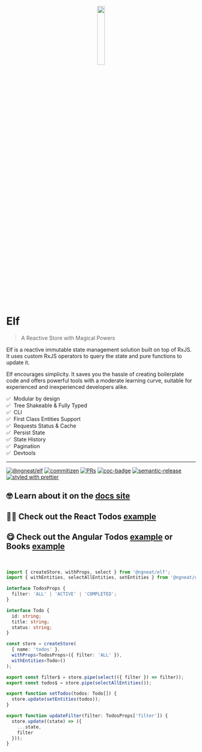 <p align="center">
 <img width="20%" height="20%" src="elf.png">
</p>

# Elf

> A Reactive Store with Magical Powers

Elf is a reactive immutable state management solution built on top of RxJS. It uses custom RxJS operators to query the state and pure functions to update it.

Elf encourages simplicity. It saves you the hassle of creating boilerplate code and offers powerful tools with a moderate learning curve, suitable for experienced and inexperienced developers alike.

✅ &nbsp;Modular by design  
✅ &nbsp;Tree Shakeable & Fully Typed  
✅ &nbsp;CLI  
✅ &nbsp;First Class Entities Support  
✅ &nbsp;Requests Status & Cache  
✅ &nbsp;Persist State  
✅ &nbsp;State History  
✅ &nbsp;Pagination  
✅ &nbsp;Devtools

<hr />

<p align="center">

[![@ngneat/elf](https://github.com/ngneat/elf/actions/workflows/ci.yml/badge.svg)](https://github.com/ngneat/elf/actions/workflows/ci.yml)
[![commitizen](https://img.shields.io/badge/commitizen-friendly-brightgreen.svg?style=flat-square)]()
[![PRs](https://img.shields.io/badge/PRs-welcome-brightgreen.svg?style=flat-square)]()
[![coc-badge](https://img.shields.io/badge/codeof-conduct-ff69b4.svg?style=flat-square)]()
[![semantic-release](https://img.shields.io/badge/%20%20%F0%9F%93%A6%F0%9F%9A%80-semantic--release-e5079.svg?style=flat-square)](https://github.com/semantic-release/semantic-release)
[![styled with prettier](https://img.shields.io/badge/styled_with-prettier-ff69b4.svg?style=flat-square)](https://github.com/prettier/prettier)
</p>

## 🤓 Learn about it on the [docs site](https://ngneat.github.io/elf/)
## 👩‍🎓 Check out the React Todos [example](https://stackblitz.com/edit/react-ts-jidhej?file=todos/todos.tsx)
## 😋 Check out the Angular Todos [example](https://stackblitz.com/edit/angular-ivy-sky1gb?file=src/app/todos/state/todos.repository.ts) or Books [example](https://stackblitz.com/edit/angular-ivy-j9azue?file=src/app/state/books.repository.ts)

<br >

```ts
import { createStore, withProps, select } from '@ngneat/elf';
import { withEntities, selectAllEntities, setEntities } from '@ngneat/elf-entities';

interface TodosProps {
  filter: 'ALL' | 'ACTIVE' | 'COMPLETED';
}

interface Todo {
  id: string;
  title: string;
  status: string;
}

const store = createStore(
  { name: 'todos' },
  withProps<TodosProps>({ filter: 'ALL' }),
  withEntities<Todo>()
);

export const filter$ = store.pipe(select(({ filter }) => filter));
export const todos$ = store.pipe(selectAllEntities());

export function setTodos(todos: Todo[]) {
  store.update(setEntities(todos));
}

export function updateFilter(filter: TodosProps['filter']) {
  store.update((state) => ({
    ...state,
    filter
  }));
}
```
